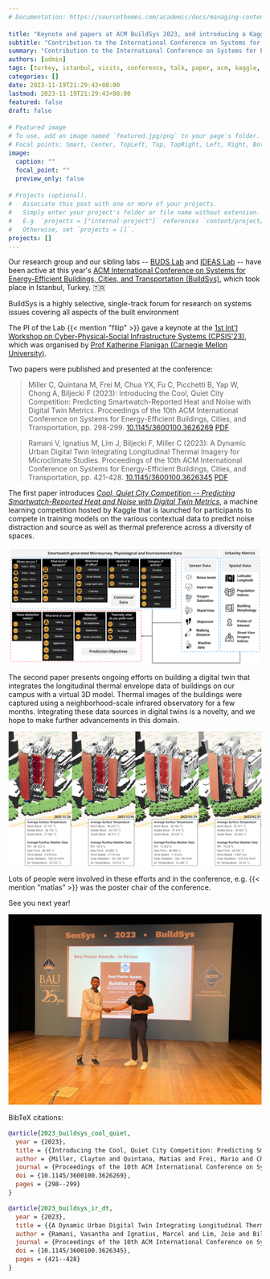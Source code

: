 ```yaml
---
# Documentation: https://sourcethemes.com/academic/docs/managing-content/

title: "Keynote and papers at ACM BuildSys 2023, and introducing a Kaggle competition"
subtitle: "Contribution to the International Conference on Systems for Energy-Efficient Buildings, Cities, and Transportation."
summary: "Contribution to the International Conference on Systems for Energy-Efficient Buildings, Cities, and Transportation."
authors: [admin]
tags: [turkey, istanbul, visits, conference, talk, paper, acm, kaggle, data science, competition, dataset]
categories: []
date: 2023-11-19T21:29:43+08:00
lastmod: 2023-11-19T21:29:43+08:00
featured: false
draft: false

# Featured image
# To use, add an image named `featured.jpg/png` to your page's folder.
# Focal points: Smart, Center, TopLeft, Top, TopRight, Left, Right, BottomLeft, Bottom, BottomRight.
image:
  caption: ""
  focal_point: ""
  preview_only: false

# Projects (optional).
#   Associate this post with one or more of your projects.
#   Simply enter your project's folder or file name without extension.
#   E.g. `projects = ["internal-project"]` references `content/project/deep-learning/index.md`.
#   Otherwise, set `projects = []`.
projects: []
---
```


Our research group and our sibling labs -- [BUDS Lab](https://budslab.org) and [IDEAS Lab](https://ideaslab.io) -- have been active at this year's [ACM International Conference on Systems for Energy-Efficient Buildings, Cities, and Transportation (BuildSys)](https://buildsys.acm.org/2023/), which took place in Istanbul, Turkey. 🇹🇷

BuildSys is a highly selective, single-track forum for research on systems issues covering all aspects of the built environment

The PI of the Lab {{< mention "filip" >}} gave a keynote at the [1st Int'l Workshop on Cyber-Physical-Social Infrastructure Systems (CPSIS'23)](https://www.flanigansaluslab.com/cpsis-2023), which was organised by [Prof Katherine Flanigan (Carnegie Mellon University)](https://www.flanigansaluslab.com).

Two papers were published and presented at the conference:

> Miller C, Quintana M, Frei M, Chua YX, Fu C, Picchetti B, Yap W, Chong A, Biljecki F (2023): Introducing the Cool, Quiet City Competition: Predicting Smartwatch-Reported Heat and Noise with Digital Twin Metrics. Proceedings of the 10th ACM International Conference on Systems for Energy-Efficient Buildings, Cities, and Transportation, pp. 298-299. [<i class="ai ai-doi-square ai"></i> 10.1145/3600100.3626269](https://doi.org/10.1145/3600100.3626269) [<i class="far fa-file-pdf"></i> PDF](/publication/2023-buildsys-cool-quiet/2023-buildsys-cool-quiet.pdf)</i> <i class="ai ai-open-access-square ai"></i>

> Ramani V, Ignatius M, Lim J, Biljecki F, Miller C (2023): A Dynamic Urban Digital Twin Integrating Longitudinal Thermal Imagery for Microclimate Studies. Proceedings of the 10th ACM International Conference on Systems for Energy-Efficient Buildings, Cities, and Transportation, pp. 421-428. [<i class="ai ai-doi-square ai"></i> 10.1145/3600100.3626345](https://doi.org/10.1145/3600100.3626345) [<i class="far fa-file-pdf"></i> PDF](/publication/2023-buildsys-ir-dt/2023-buildsys-ir-dt.pdf)</i> <i class="ai ai-open-access-square ai"></i>

The first paper introduces [_Cool, Quiet City Competition -- Predicting Smartwatch-Reported Heat and Noise with Digital Twin Metrics_](https://www.kaggle.com/competitions/cool-quiet-city-competition), a machine learning competition hosted by Kaggle that is launched for participants to compete in training models on the various contextual data to predict noise distraction and source as well as thermal preference across a diversity of spaces.

![](1.png)

The second paper presents ongoing efforts on building a digital twin that integrates the longitudinal thermal envelope data of buildings on our campus with a virtual 3D model.
Thermal images of the buildings were captured using a neighborhood-scale infrared observatory for a few months.
Integrating these data sources in digital twins is a novelty, and we hope to make further advancements in this domain.

![](2.png)

Lots of people were involved in these efforts and in the conference, e.g. {{< mention "matias" >}} was the poster chair of the conference.

See you next year!

![](3.jpg)

BibTeX citations:
```bibtex
@article{2023_buildsys_cool_quiet, 
  year = {2023}, 
  title = {{Introducing the Cool, Quiet City Competition: Predicting Smartwatch-Reported Heat and Noise with Digital Twin Metrics}}, 
  author = {Miller, Clayton and Quintana, Matias and Frei, Mario and Chua, Yun Xuan and Fu, Chun and Picchetti, Bianca and Yap, Winston and Chong, Adrian and Biljecki, Filip}, 
  journal = {Proceedings of the 10th ACM International Conference on Systems for Energy-Efficient Buildings, Cities, and Transportation}, 
  doi = {10.1145/3600100.3626269}, 
  pages = {298--299}
}
```

```bibtex
@article{2023_buildsys_ir_dt, 
  year = {2023}, 
  title = {{A Dynamic Urban Digital Twin Integrating Longitudinal Thermal Imagery for Microclimate Studies}}, 
  author = {Ramani, Vasantha and Ignatius, Marcel and Lim, Joie and Biljecki, Filip and Miller, Clayton}, 
  journal = {Proceedings of the 10th ACM International Conference on Systems for Energy-Efficient Buildings, Cities, and Transportation}, 
  doi = {10.1145/3600100.3626345}, 
  pages = {421--428}
}
```
